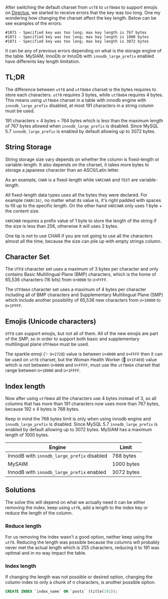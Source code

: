 After switching the default charset from `utf8` to `utf8mb4` to support emojis on [Directus](https://getdirectus.com), we started to receive errors that the key was too long. One my wondering how changing the charset affect the key length. Below can be see examples of the errors:

```
#1071 - Specified key was too long; max key length is 767 bytes
#1071 - Specified key was too long; max key length is 1000 bytes
#1071 - Specified key was too long; max key length is 3072 bytes
```

It can be any of previous errors depending on what is the storage engine of the table. MySIAM, InnoDb or InnoDb with `innodb_large_prefix` enabled have differents key length limitation.


## TL;DR

The difference between `utf8` and `utf8mb4` charset is the bytes requires to store each characters. `utf8` requires 3 bytes, while `utf8mb4` requires 4 bytes. This means using `utf8mb4` charset in a table with innodb engine with `innodb_large_prefix` disabled, at most 191 characters in a string column must be used.

191 characters × 4 bytes = 764 bytes which is less than the maximum length of 767 bytes allowed when `innodb_large_prefix` is disabled. Since MySQL 5.7 `innodb_large_prefix` is enabled by default allowing up to 3072 bytes.

## String Storage

String storage size vary depends on whether the column is fixed-length or variable-length. It also depends on the charset, it takes more bytes to storage a japanese character than an ASCII/Latin letter.

As an example, `CHAR` is a fixed-length while `VARCHAR` and `TEXT` are variable-length.

All fixed-length data types uses all the bytes they were declared. For example `CHAR(16)`, no matter what its value is, it's right padded with spaces to fill up to the specific length. On the other hand `VARCHAR` only uses 1 byte + the content size.

`VARCHAR` requires a prefix value of 1 byte to store the length of the string if the size is less than 256, otherwise it will uses 2 bytes.

One tip is not to use CHAR if you are not going to use all the characters almost all the time, because the size can pile up with empty strings column.

## Character Set

The `UTF8` character set uses a maximum of 3 bytes per character and only contains Basic Multilingual Plane (BMP) characters, which is the home of 65,536 characters (16 bits) from `U+0000` to `U+FFFF`.

The `UTF8mb4` character set uses a maximum of 4 bytes per character including all of BMP characters and Supplementary Multilingual Plane (SMP) which include another possibility of 65,536 new characters from `U+10000` to `U+1FFFF`.

## Emojis (Unicode characters)

`UTF8` can support emojis, but not all of them. All of the new emojis are part of the SMP, so in order to support both basic and supplementary multilingual plane `UTF8mb4` must be used.

The sparkle emoji (✨ `U+2728`) value is between `U+0000` and `U+FFFF` then it can be used on `utf8` charset, but the Woman Health Worker (👩 `U+1F469`) value which is not between `U+0000` and `U+FFFF`, must use the `utf8mb4` charset that range between `U+10000` and `U+1FFFF`.

## Index length

Now after using `utf8mb4` all the characters use 4 bytes instead of 3, so all columns that has more than 191 characters now uses more than 767 bytes, because 192 x 4 bytes is 768 bytes.

Keep in mind the 768 bytes limit is only when using innodb engine and `innodb_large_prefix` is disabled. Since MySQL 5.7 `innodb_large_prefix` is enabled by default allowing up to 3072 bytes. MySIAM has a maximum length of 1000 bytes.

Engine   | Limit
-------- | --------
InnodB with `innodb_large_prefix` disabled   | 768 bytes
MySAIM   | 1000 bytes
InnodB with `innodb_large_prefix` enabled | 3072 bytes

## Solutions

The solve this will depend on what we actually need it can be either removing the index, keep using `utf8`, add a length to the index key or reduce the length of the column.

### Reduce length

For us removing the index wasn't a good option, neither keep using the `utf8`. Reducing the length was possible because the columns will probably never met the actual length which is 255 characters, reducing it to 191 was optimal and in no way impact the table.

### Index length

If changing the length was not possible or desired option, changing the column index to only a chunk of n characters, is another possible option.

```sql
CREATE INDEX `index_name` ON `posts` (title(191));
```
